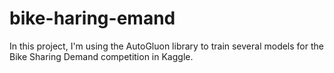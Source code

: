 # bike-haring-emand
In this project, I'm using the AutoGluon library to train several models for the Bike Sharing Demand competition in Kaggle. 
